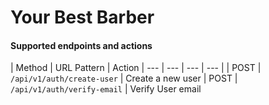 # Your Best Barber

#### Supported endpoints and actions
| Method | URL Pattern | Action
| --- | --- | --- | --- |
| POST | `/api/v1/auth/create-user` | Create a new user
| POST | `/api/v1/auth/verify-email` | Verify User email